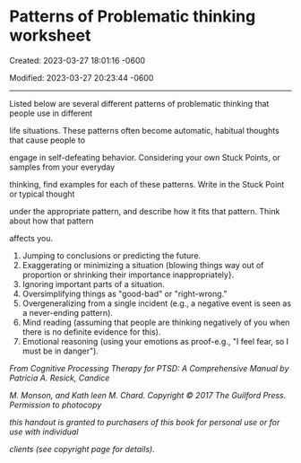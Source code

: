 # Patterns of Problematic thinking worksheet

Created: 2023-03-27 18:01:16 -0600

Modified: 2023-03-27 20:23:44 -0600

---

Listed below are several different patterns of problematic thinking that people use in different

life situations. These patterns often become automatic, habitual thoughts that cause people to

engage in self-defeating behavior. Considering your own Stuck Points, or samples from your everyday

thinking, find examples for each of these patterns. Write in the Stuck Point or typical thought

under the appropriate pattern, and describe how it fits that pattern. Think about how that pattern

affects you.

1. Jumping to conclusions or predicting the future.
2. Exaggerating or minimizing a situation (blowing things way out of proportion or shrink­ing their importance inappropriately}.
3. Ignoring important parts of a situation.
4. Oversimplifying things as "good-bad" or "right-wrong."
5. Overgeneralizing from a single incident (e.g., a negative event is seen as a never-ending pattern).
6. Mind reading (assuming that people are thinking negatively of you when there is no defi­nite evidence for this).
7. Emotional reasoning (using your emotions as proof-e.g., "I feel fear, so I must be in danger").

*From Cognitive Processing Therapy for PTSD: A Comprehensive Manual by Patricia A. Resick, Candice*

*M. Monson, and Kath­ leen M. Chard. Copyright © 2017 The Guilford Press. Permission to photocopy*

*this handout is granted to purchasers of this book for personal use or for use with individual*

*clients (see copyright page for details).*
